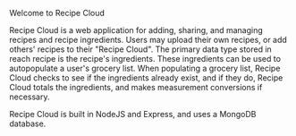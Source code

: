 Welcome to Recipe Cloud


Recipe Cloud is a web application for adding, sharing, and managing recipes and recipe ingredients. Users may upload their own recipes, 
or add others' recipes to their "Recipe Cloud". The primary data type stored in reach recipe is the recipe's ingredients. These ingredients
can be used to autopopulate a user's grocery list. When populating a grocery list, Recipe Cloud checks to see if the ingredients already exist, and 
if they do, Recipe Cloud totals the ingredients, and makes measurement conversions if necessary.

Recipe Cloud is built in NodeJS and Express, and uses a MongoDB database.